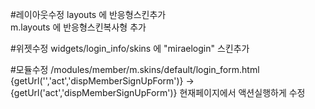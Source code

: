 #레이아웃수정
layouts 에 반응형스킨추가<br>
m.layouts 에 반응형스킨복사형 추가

#위젯수정
widgets/login_info/skins 에 "miraelogin" 스킨추가

#모듈수정
/modules/member/m.skins/default/login_form.html
{getUrl('','act','dispMemberSignUpForm')} -> {getUrl('act','dispMemberSignUpForm')}
현재페이지에서 액션실행하게 수정

